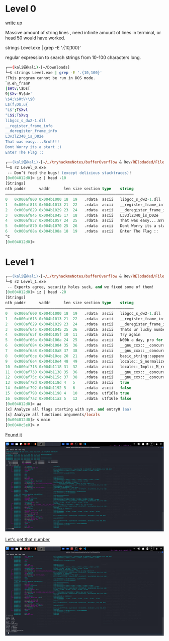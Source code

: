 # Level 0
[write up](https://gist.github.com/isira-adithya/8ab4a2d6374708418cef7c2b10b8de56)

Massive amount of string lines , need infinite amount of lines in terminal, or head 50 would have worked. 

strings Level.exe | grep -E '.{10,100}'

regular expression to search strings from 10-100 characters long.

```bash
┌──(kali㉿kali)-[~/Downloads]
└─$ strings Level.exe | grep -E '.{10,100}'
!This program cannot be run in DOS mode.
`@.eh_framP
|$Htv;\$Ds[
9|$Xv-9\$dv'
\$4;\$0tV+\$0
L$(f;D$,u{
"L$';T$Xvl
"L$$;T$Xvq
libgcc_s_dw2-1.dll
__register_frame_info
__deregister_frame_info
L3v3lZ340_is_D02e
That was easy....Bruh!!!
Dont Worry its a start ;)
Enter The Flag :: 

```

```ps
┌──(kali㉿kali)-[~/…/tryhackmeNotes/bufferOverflow & Rev/RElodaded/Files]
└─$ r2 Level_0.exe
 -- Don’t feed the bugs! (except delicious stacktraces)!
[0x004012d0]> iz | head -10
[Strings]
nth paddr      vaddr      len size section type    string
―――――――――――――――――――――――――――――――――――――――――――――――――――――――――
0   0x000af800 0x004b1000 18  19   .rdata  ascii   libgcc_s_dw2-1.dll
1   0x000af813 0x004b1013 21  22   .rdata  ascii   __register_frame_info
2   0x000af829 0x004b1029 23  24   .rdata  ascii   __deregister_frame_info
3   0x000af845 0x004b1045 17  18   .rdata  ascii   L3v3lZ340_is_D02e
4   0x000af857 0x004b1057 24  25   .rdata  ascii   That was easy....Bruh!!!
5   0x000af870 0x004b1070 25  26   .rdata  ascii   Dont Worry its a start ;)
6   0x000af88a 0x004b108a 18  19   .rdata  ascii   Enter The Flag :: 
^C
[0x004012d0]> 
```

# Level 1

```ps
┌──(kali㉿kali)-[~/…/tryhackmeNotes/bufferOverflow & Rev/RElodaded/Files]
└─$ r2 Level_1.exe
 -- Experts agree, security holes suck, and we fixed some of them!
[0x004012d0]> iz | head -20
[Strings]
nth paddr      vaddr      len size section type    string
―――――――――――――――――――――――――――――――――――――――――――――――――――――――――
0   0x000af600 0x004b1000 18  19   .rdata  ascii   libgcc_s_dw2-1.dll
1   0x000af613 0x004b1013 21  22   .rdata  ascii   __register_frame_info
2   0x000af629 0x004b1029 23  24   .rdata  ascii   __deregister_frame_info
3   0x000af645 0x004b1045 25  26   .rdata  ascii   Thats ur lucky number !!!
4   0x000af65f 0x004b105f 10  11   .rdata  ascii   Try again 
5   0x000af66a 0x004b106a 24  25   .rdata  ascii   N00b a day, pro for life
6   0x000af684 0x004b1084 35  36   .rdata  ascii   __gnu_cxx::__concurrence_lock_error
7   0x000af6a8 0x004b10a8 37  38   .rdata  ascii   __gnu_cxx::__concurrence_unlock_error
8   0x000af6ce 0x004b10ce 20  21   .rdata  ascii   basic_string::append
9   0x000af6e4 0x004b10e4 48  49   .rdata  ascii   locale::_S_normalize_category category not found
10  0x000af718 0x004b1118 31  32   .rdata  ascii   locale::_Impl::_M_replace_facet
11  0x000af738 0x004b1138 35  36   .rdata  ascii   __gnu_cxx::__concurrence_lock_error
12  0x000af75c 0x004b115c 37  38   .rdata  ascii   __gnu_cxx::__concurrence_unlock_error
13  0x000af78d 0x004b118d 4   5    .rdata  ascii   true
14  0x000af792 0x004b1192 5   6    .rdata  ascii   false
15  0x000af798 0x004b1198 4   10   .rdata  utf16le true
16  0x000af7a2 0x004b11a2 5   12   .rdata  utf16le false
[0x004012d0]> aa
[x] Analyze all flags starting with sym. and entry0 (aa)
[x] Analyze all functions arguments/locals
[0x004012d0]> s main
[0x0040c5e0]> v
```

[Found it](./screenshots/level_1.png)

![Found it](./screenshots/level_1.png)

[Let's get that number](./screenshots/Level_1a.png)

![Let's get that number](./screenshots/Level_1a.png)

